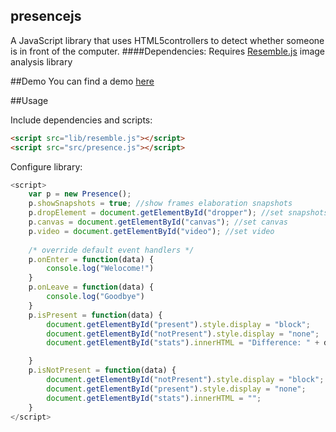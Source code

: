 ## presencejs

A JavaScript library that uses HTML5controllers to detect whether someone is in front of the computer. 
####Dependencies: 
Requires [Resemble.js](http://huddle.github.io/Resemble.js/) image analysis library

##Demo
You can find a demo [here](http://marco-gagliardi.github.io/presencejs/)

##Usage

Include dependencies and scripts:
```HTML
<script src="lib/resemble.js"></script>
<script src="src/presence.js"></script>
```
Configure library:
```javascript
<script>
    var p = new Presence();
    p.showSnapshots = true; //show frames elaboration snapshots
    p.dropElement = document.getElementById("dropper"); //set snapshots container
    p.canvas = document.getElementById("canvas"); //set canvas
    p.video = document.getElementById("video"); //set video
    
    /* override default event handlers */
    p.onEnter = function(data) {
        console.log("Welocome!")
    }
    p.onLeave = function(data) {
        console.log("Goodbye")
    }
    p.isPresent = function(data) {
        document.getElementById("present").style.display = "block";
        document.getElementById("notPresent").style.display = "none";
        document.getElementById("stats").innerHTML = "Difference: " + data.mismatch + "% Red: " + data.red + "% Blue:" + data.blue + "% Green:" + data.green + " Brightness: " + data.brightness + "%";

    }
    p.isNotPresent = function(data) {
        document.getElementById("notPresent").style.display = "block";
        document.getElementById("present").style.display = "none";
        document.getElementById("stats").innerHTML = "";
    }
</script>
```
